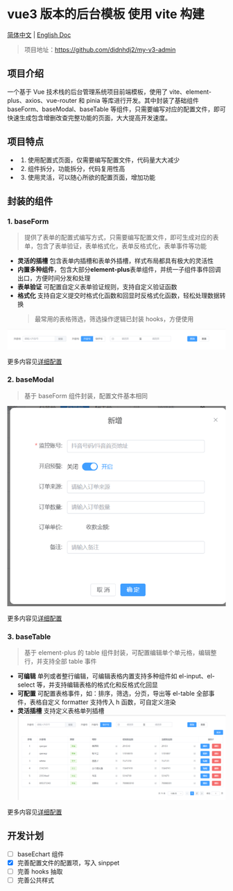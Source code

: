 # vue3 版本的后台模板 使用 vite 构建

[简体中文](./README.md) | [English Doc](./README.en.md)

> 项目地址：https://github.com/didnhdj2/my-v3-admin

## 项目介绍

一个基于 Vue 技术栈的后台管理系统项目前端模板，使用了 vite、element-plus、axios、vue-router 和 pinia 等库进行开发。其中封装了基础组件 baseForm、baseModal、baseTable 等组件，只需要编写对应的配置文件，即可快速生成包含增删改查完整功能的页面，大大提高开发速度。

## 项目特点

- 1. 使用配置式页面，仅需要编写配置文件，代码量大大减少
- 2. 组件拆分，功能拆分，代码复用性高
- 3. 使用灵活，可以随心所欲的配置页面，增加功能

## 封装的组件

### 1. baseForm

> 提供了表单的配置式编写方式，只需要编写配置文件，即可生成对应的表单，包含了表单验证，表单格式化，表单反格式化，表单事件等功能

- **灵活的插槽** 包含表单内插槽和表单外插槽，样式布局都具有极大的灵活性
- **内置多种组件**，包含大部分**element-plus**表单组件，并统一子组件事件回调出口，方便时间分发和处理
- **表单验证** 可配置自定义表单验证规则，支持自定义验证函数
- **格式化** 支持自定义提交时格式化函数和回显时反格式化函数，轻松处理数据转换
  > 最常用的表格筛选，筛选操作逻辑已封装 hooks，方便使用

![table](./src/assets/images/header.png)

更多内容见[详细配置](./src/components/baseForm/README.md)

### 2. baseModal

> 基于 baseForm 组件封装，配置文件基本相同

![table](./src/assets/images/popup.png)

更多内容见[详细配置](./src/components/baseModal/README.md)

### 3. baseTable

> 基于 element-plus 的 table 组件封装，可配置编辑单个单元格，编辑整行，并支持全部 table 事件

- **可编辑** 单列或者整行编辑，可编辑表格内置支持多种组件如 el-input、el-select 等，并支持编辑表格的格式化和反格式化回显
- **可配置** 可配置表格事件，如：排序，筛选，分页，导出等 el-table 全部事件，表格自定义 formatter 支持传入 h 函数，可自定义渲染
- **灵活插槽** 支持定义表格单列插槽
  ![table](./src/assets/images/table.png)

更多内容见[详细配置](./src/components/baseTable/README.md)

## 开发计划

- [ ] baseEchart 组件
- [x] 完善配置文件的配置项，写入 sinppet
- [ ] 完善 hooks 抽取
- [ ] 完善公共样式
